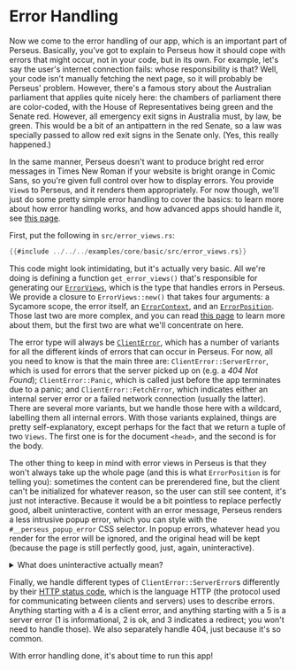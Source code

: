 # Error Handling

Now we come to the error handling of our app, which is an important part of Perseus. Basically, you've got to explain to Perseus how it should cope with errors that might occur, not in your code, but in its own. For example, let's say the user's internet connection fails: whose responsibility is that? Well, your code isn't manually fetching the next page, so it will probably be Perseus' problem. However, there's a famous story about the Australian parliament that applies quite nicely here: the chambers of parliament there are color-coded, with the House of Representatives being green and the Senate red. However, all emergency exit signs in Australia must, by law, be green. This would be a bit of an antipattern in the red Senate, so a law was specially passed to allow red exit signs in the Senate only. (Yes, this really happened.)

In the same manner, Perseus doesn't want to produce bright red error messages in Times New Roman if your website is bright orange in Comic Sans, so you're given full control over how to display errors. You provide `View`s to Perseus, and it renders them appropriately. For now though, we'll just do some pretty simple error handling to cover the basics: to learn more about how error handling works, and how advanced apps should handle it, see [this page](:fundamentals/error-views).

First, put the following in `src/error_views.rs`:

```rust
{{#include ../../../examples/core/basic/src/error_views.rs}}
```

This code might look intimidating, but it's actually very basic. All we're doing is defining a function `get_error_views()` that's responsible for generating our [`ErrorViews`](=prelude/struct.ErrorViews@perseus), which is the type that handles errors in Perseus. We provide a closure to `ErrorViews::new()` that takes four arguments: a Sycamore scope, the error itself, an [`ErrorContext`](=error_views/enum.ErrorContext@perseus), and an [`ErrorPosition`](=error_views/enum.ErrorPosition@perseus). Those last two are more complex, and you can read [this page](:fundamentals/error-views) to learn more about them, but the first two are what we'll concentrate on here.

The error type will always be [`ClientError`](=errors/enum.ClientError@perseus), which has a number of variants for all the different kinds of errors that can occur in Perseus. For now, all you need to know is that the main three are: `ClientError::ServerError`, which is used for errors that the server picked up on (e.g. a *404 Not Found*); `ClientError::Panic`, which is called just before the app terminates due to a panic; and `ClientError::FetchError`, which indicates either an internal server error or a failed network connection (usually the latter). There are several more variants, but we handle those here with a wildcard, labelling them all internal errors. With those variants explained, things are pretty self-explanatory, except perhaps for the fact that we return a tuple of two `Views`. The first one is for the document `<head>`, and the second is for the body.

The other thing to keep in mind with error views in Perseus is that they won't always take up the whole page (and this is what `ErrorPosition` is for telling you): sometimes the content can be prerendered fine, but the client can't be initialized for whatever reason, so the user can still see content, it's just not interactive. Because it would be a bit pointless to replace perfectly good, albeit uninteractive, content with an error message, Perseus renders a less intrusive popup error, which you can style with the `#__perseus_popup_error` CSS selector. In popup errors, whatever head you render for the error will be ignored, and the original head will be kept (because the page is still perfectly good, just, again, uninteractive).

<details>

<summary>What does uninteractive actually mean?</summary>

Great question! You can learn more about this in [the section on hydration](:fundamentals/hydration), but it basically means that the user can see the content, because it was *prerendered* on the server-side, but they can't interact with it: e.g. if they press a button, it won't do anything. Clicking links will still work, but they'll be handled by the browser, not by Perseus.

</details>

Finally, we handle different types of `ClientError::ServerError`s differently by their [HTTP status code](https://developer.mozilla.org/en-US/docs/Web/HTTP/Status), which is the language HTTP (the protocol used for communicating between clients and servers) uses to describe errors. Anything starting with a 4 is a client error, and anything starting with a 5 is a server error (1 is informational, 2 is ok, and 3 indicates a redirect; you won't need to handle those). We also separately handle 404, just because it's so common.

With error handling done, it's about time to run this app!
